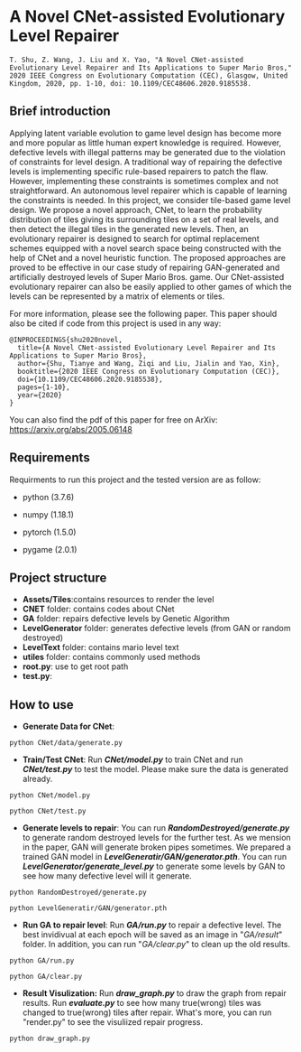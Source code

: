 # A Novel CNet-assisted Evolutionary Level Repairer  
```T. Shu, Z. Wang, J. Liu and X. Yao, "A Novel CNet-assisted Evolutionary Level Repairer and Its Applications to Super Mario Bros," 2020 IEEE Congress on Evolutionary Computation (CEC), Glasgow, United Kingdom, 2020, pp. 1-10, doi: 10.1109/CEC48606.2020.9185538.```

## Brief introduction
Applying latent variable evolution to game level design has become more and more popular as little human expert knowledge is required. However, defective levels with illegal patterns may be generated due to the violation of constraints for level design. A traditional way of repairing the defective levels is implementing specific rule-based repairers to patch the flaw. However, implementing these constraints is sometimes complex and not straightforward. An autonomous level repairer which is capable of learning the constraints is needed. In this project, we consider tile-based game level design. We propose a novel approach, CNet, to learn the probability distribution of tiles giving its surrounding tiles on a set of real levels, and then detect the illegal tiles in the generated new levels. Then, an evolutionary repairer is designed to search for optimal replacement schemes equipped with a novel search space being constructed with the help of CNet and a novel heuristic function. The proposed approaches are proved to be effective in our case study of repairing GAN-generated and artificially destroyed levels of Super Mario Bros. game. Our CNet-assisted evolutionary repairer can also be easily applied to other games of which the levels can be represented by a matrix of elements or tiles.  

For more information, please see the following paper. This paper should also be cited if code from this project is used in any way:

```
@INPROCEEDINGS{shu2020novel,
  title={A Novel CNet-assisted Evolutionary Level Repairer and Its Applications to Super Mario Bros},
  author={Shu, Tianye and Wang, Ziqi and Liu, Jialin and Yao, Xin},
  booktitle={2020 IEEE Congress on Evolutionary Computation (CEC)}, 
  doi={10.1109/CEC48606.2020.9185538},
  pages={1-10},
  year={2020}
}
```

You can also find the pdf of this paper for free on ArXiv: https://arxiv.org/abs/2005.06148

## Requirements

Requirments to run this project and the tested version are as follow:

* python (3.7.6)

* numpy (1.18.1)

* pytorch (1.5.0)

* pygame (2.0.1)


## Project structure
* **Assets/Tiles**:contains resources to render the level
* **CNET** folder: contains codes about CNet
* **GA** folder: repairs defective levels by Genetic Algorithm
* **LevelGenerator** folder: generates defective levels (from GAN or random destroyed)
* **LevelText** folder: contains mario level text  
* **utiles** folder: contains commonly used methods
* **root.py**: use to get root path
* **test.py**: 

## How to use

* **Generate Data for CNet**: 

```python CNet/data/generate.py```

* **Train/Test CNet**: Run ***CNet/model.py*** to train CNet and run ***CNet/test.py*** to test the model. Please make sure the data is generated already.

```python CNet/model.py```

```python CNet/test.py```

* **Generate levels to repair**: You can run ***RandomDestroyed/generate.py*** to generate random destroyed levels for the further test. As we mension in the paper, GAN will generate broken pipes sometimes. We prepared a trained GAN model in ***LevelGeneratir/GAN/generator.pth***. You can run ***LevelGenerator/generate_level.py*** to generate some levels by GAN to see how many defective level will it generate.  

```python RandomDestroyed/generate.py```

```python LevelGeneratir/GAN/generator.pth```

* **Run GA to repair level**: Run ***GA/run.py*** to repair a defective level. The best invidivual at each epoch will be saved as an image in "*GA/result*" folder. In addition, you can run "*GA/clear.py*" to clean up the old results.

```python GA/run.py```

```python GA/clear.py```

* **Result Visulization:** Run ***draw_graph.py*** to draw the graph from repair results. Run ***evaluate.py*** to see how many true(wrong) tiles was changed to true(wrong) tiles after repair. What's more, you can run "render.py" to see the visuliized repair progress.

```python draw_graph.py```
